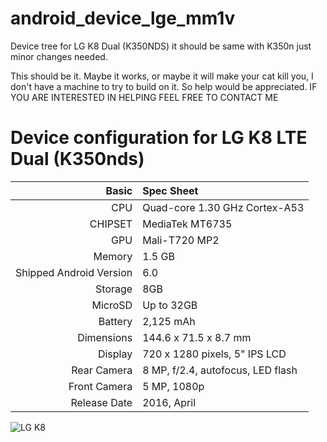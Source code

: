 # android_device_lge_mm1v
Device tree for LG K8 Dual (K350NDS) it should be same with K350n just minor changes needed.

This should be it. Maybe it works, or maybe it will make your cat kill you, I don't have a machine to try to build on it. So help would be appreciated.
IF YOU ARE INTERESTED IN HELPING FEEL FREE TO CONTACT ME



Device configuration for LG K8 LTE Dual (K350nds)
=====================================

Basic   | Spec Sheet
-------:|:-------------------------
CPU     | Quad-core 1.30 GHz Cortex-A53
CHIPSET | MediaTek MT6735
GPU     | Mali-T720 MP2
Memory  | 1.5 GB
Shipped Android Version | 6.0
Storage | 8GB
MicroSD | Up to 32GB
Battery | 2,125 mAh
Dimensions | 	144.6 x 71.5 x 8.7 mm
Display | 720 x 1280 pixels, 5" IPS LCD
Rear Camera  | 8 MP, f/2.4, autofocus, LED flash
Front Camera | 5 MP, 1080p
Release Date | 2016, April

![LG K8](http://shop.ee.co.uk/content/dam/everything-everywhere/images/SHOP/Devices/lg/lg-k8-lte/features_lg-k8_lte_hero_fullwidth.jpg "LG K8")
